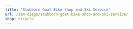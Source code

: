```yaml
---
title: "Stubborn Goat Bike Shop and Ski Service"
url: /san-diego/stubborn-goat-bike-shop-and-ski-service/
shop: bicycle
---
```

